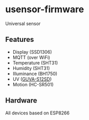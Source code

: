 # usensor-firmware
Universal sensor

## Features
 - Display (SSD1306)
 - MQTT (over WiFi)
 - Temperature (SHT31)
 - Humidity (SHT31)
 - Illuminance (BH1750)
 - UV ([GUVA-S12SD](https://github.com/OleksandrBonar/usensor-firmware/main/README-GUVA-S12SD.md))
 - Motion (HC-SR501)

## Hardware
All devices based on ESP8266
